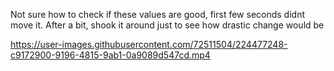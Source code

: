 Not sure how to check if these values are good, first few seconds didnt move it. After a bit, shook it around just to see how drastic change would be

https://user-images.githubusercontent.com/72511504/224477248-c9172900-9196-4815-9ab1-0a9089d547cd.mp4

